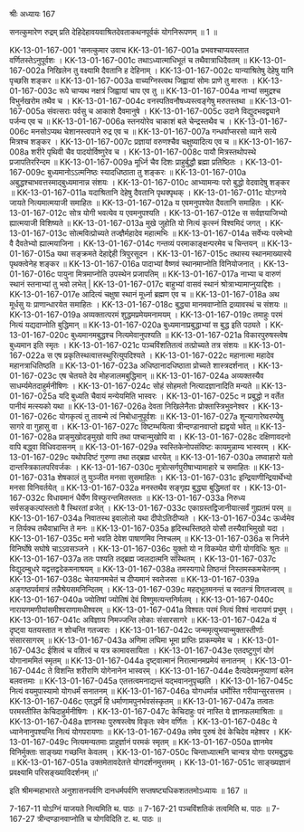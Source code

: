 श्रीः
अध्यायः 167

सनत्कुमारेण रुद्रम् प्रति देहिदेहावयवाश्रितदेवताकथनपूर्वकं योगनिरूपणम् ॥ 1 ॥

KK-13-01-167-001	'सनत्कुमार उवाच 
KK-13-01-167-001a	प्रभवश्चाप्ययस्तात वर्णितस्तेऽनुपूर्वशः ।
KK-13-01-167-001c	तथाऽध्यात्माधिभूतं च तथैवात्राधिदैवतम् ॥
KK-13-01-167-002a	निखिलेन तु वक्ष्यामि दैवतानि ह देहिनाम् ।
KK-13-01-167-002c	यान्याश्रितेषु देहेषु यानि पृच्छसि शङ्कर ॥
KK-13-01-167-003a	वाच्यग्निस्त्वथ जिह्वायां सोमः प्राणे तु मारुतः ।
KK-13-01-167-003c	रूपे चाप्यथ नक्षत्रं जिह्वायां चाप एव तु ॥
KK-13-01-167-004a	नाभ्यां समुद्रश्च विभुर्नखरोम तथैव च ।
KK-13-01-167-004c	वनस्पतिवनौषध्यस्त्वङ्गेषु मरुतस्तथा ॥
KK-13-01-167-005a	संवत्सराः पर्वसु च आकाशे दैवमानुषे ।
KK-13-01-167-005c	उदाने विद्युदभवद्व्याने पर्जन्य एव च ॥
KK-13-01-167-006a	स्तनयोरेव चाकाशं बले चेन्द्रस्तथैव च ।
KK-13-01-167-006c	मनसोऽप्यथ चेशानस्त्वपाने रुद्र एव च ॥
KK-13-01-167-007a	गन्धर्वाप्सरसो व्याने सत्ये मित्रश्च शङ्कर ।
KK-13-01-167-007c	प्रज्ञायां वरुणश्चैव चक्षुष्यादित्य एव च ॥
KK-13-01-167-008a	शरीरे पृथिवी चैव पादयोर्विष्णुरेव च ।
KK-13-01-167-008c	पायौ मित्रस्तथोपस्थे प्रजापतिररिन्दम ॥
KK-13-01-167-009a	मूर्ध्नि चैव दिशः प्राहुर्बुद्धौ ब्रह्मा प्रतिष्ठितः ।
KK-13-01-167-009c	बुध्यमानोऽऽत्मनिष्ठः स्यादधिष्ठाता तु शङ्करः ॥
KK-13-01-167-010a	अबुद्धश्चाभवत्तस्माद्बुध्यमानान्न संशयः ।
KK-13-01-167-010c	आभ्यामन्यः परो बुद्धो वेदवादेषु शङ्कर ॥
KK-13-01-167-011a	यदाश्रितानि देहेषु दैवतानि पृथक्पृथक् ।
KK-13-01-167-011c	योऽग्नये जायते नित्यमात्मयाजी समाहितः ॥
KK-13-01-167-012a	य एवमनुपश्येत दैवतानि समाहितः ।
KK-13-01-167-012c	सोत्र योगी भवत्येव य एवमनुपश्यति ।
KK-13-01-167-012e	स सर्वज्ञयाजिभ्यो ह्यात्मयाजी विशिष्यते ॥
KK-13-01-167-013a	मुखे जुहोति यो नित्यं कृत्स्नं विश्वमिदं जगत् ।
KK-13-01-167-013c	सोत्मवित्प्रोच्यते तज्ज्ञैर्महादेव महात्मभिः ॥
KK-13-01-167-014a	सर्वेभ्यः परमेभ्यो वै दैवतेभ्यो ह्यात्मयाजिना ।
KK-13-01-167-014c	गन्तव्यं परमाकाङ्क्षन्परमेव च चिन्तयन् ॥
KK-13-01-167-015a	यथा सङ्क्रमते देहाद्देही त्रिपुरसूदन ।
KK-13-01-167-015c	तथास्य स्थानमाख्यास्ये पृथक्त्वेनेह शङ्कर ॥
KK-13-01-167-016a	पादाभ्यां वैष्णवं स्थानमाप्नोति विनियोजनात् ।
KK-13-01-167-016c	पायुना मित्रमाप्नोति उपस्थेन प्रजापतिम् ॥
KK-13-01-167-017a	नाभ्या च वारुणं स्थानं स्तनाभ्यां तु भवो लभेत् |
KK-13-01-167-017c	बाहुभ्यां वासवं स्थानं श्रोत्राभ्यामाप्नुयाद्दिशः ।
KK-13-01-167-017e	आदित्यं चक्षुषा स्थानं मूर्ध्ना ब्रह्मण एव च ॥
KK-13-01-167-018a	अथ मूर्धसु यः प्राणान्धारयेत समाहितः ।
KK-13-01-167-018c	बुद्ध्या मानमवाप्नोति द्रव्यावस्थं च संशयः ॥
KK-13-01-167-019a	अव्यक्तात्परमं शुद्धमप्रमेयमनामयम् ।
KK-13-01-167-019c	तमाहुः परमं नित्यं यद्यदाप्नोति बुद्धिमान् ॥
KK-13-01-167-020a	बुध्यमानाप्रबुद्धाभ्यां स बुद्ध इति पठ्यते ।
KK-13-01-167-020c	बुध्यमानमबुद्धश्च नित्यमेवानुपश्यति ॥
KK-13-01-167-021a	विकारपुरुषस्त्वेष बुध्यमान इति स्मृतः ।
KK-13-01-167-021c	पञ्चविंशतितत्वं तत्प्रोच्यते तत्र संशयः ॥
KK-13-01-167-022a	स एष प्रकृतिस्थत्वात्तस्थुरित्युपदिश्यते ।
KK-13-01-167-022c	महानात्मा महादेव महानत्राधितिष्ठति ॥
KK-13-01-167-023a	अधिष्ठानादधिष्ठाता प्रोच्यते शास्त्रदर्शनात् ।
KK-13-01-167-023c	एष चेतयते देव मोहजालमबुद्धिमान् ॥
KK-13-01-167-024a	अव्यक्तस्यैव साधर्म्यमेतदाहुर्मनीषिणः ।
KK-13-01-167-024c	सोहं सोहमतो नित्यादज्ञानादिति मन्यते ॥
KK-13-01-167-025a	यदि बुध्यति चैवायं मन्येयमिति भास्वरः ।
KK-13-01-167-025c	न प्रबुद्धो न वर्तेत पानीयं मत्स्यको यथा ॥
KK-13-01-167-026a	देवता निखिलेनैताः प्रोक्तास्त्रिभुवनेश्वर ।
KK-13-01-167-026c	योगकृत्यं तु तावन्मे त्वं निबोधानुपूर्वशः ॥
KK-13-01-167-027a	शून्यागारेष्वरण्येषु सागरे वा गुहासु वा ।
KK-13-01-167-027c	विष्टम्भयित्वा त्रीन्दण्डानवाप्तो ह्यद्वयो भवेत् ॥
KK-13-01-167-028a	प्राङ्मुखोदङ्मुखो वापि तथा पश्चान्मुखोपि वा ।
KK-13-01-167-028c	दक्षिणावदनो वापि बद्ध्वा विधिवदासनम् ॥
KK-13-01-167-029a	स्वस्तिकेनोपसंविष्टः कायमुन्नाम्य भास्वरम् ।
KK-13-01-167-029c	यथोपदिष्टं गुरुणा तथा तद्ब्रह्म धारयेत् ॥
KK-13-01-167-030a	लघ्वाहारो यतो दान्तस्त्रिकालपरिवर्जकः ।
KK-13-01-167-030c	मूत्रोत्सर्गपुरीषाभ्यामाहारे च समाहितः ॥
KK-13-01-167-031a	शेषकालं तु युञ्जीत मनसा सुसमाहितः ।
KK-13-01-167-031c	इन्द्रियाणीन्द्रियार्थेभ्यो मनसा विनिवर्तयेत् ॥
KK-13-01-167-032a	मनस्तथैव सङ्गृह्य बुद्ध्या बुद्धिमतां वर ।
KK-13-01-167-032c	विधावमानं धैर्येण विस्फुरन्तमितस्ततः ॥
KK-13-01-167-033a	निरुध्य सर्वसङ्कल्पांस्ततो वै स्थिरतां व्रजेत् ।
KK-13-01-167-033c	एकाग्रस्तद्विजानीयात्सर्वं गुह्यतमं परम् ॥
KK-13-01-167-034a	निवातस्थ इवालोलो यथा दीपोऽतिदीप्यते ।
KK-13-01-167-034c	ऊर्ध्वमेव न तिर्यक्च तथैवाभ्रान्ति ते मनः ॥
KK-13-01-167-035a	हृदिस्थस्तिष्ठते योसौ तस्यैवाभिमुखो यदा ।
KK-13-01-167-035c	मनो भवति देवेश पाषाणमिव निश्चलम् ॥
KK-13-01-167-036a	स निर्जने विनिर्घोषे सघोषे चाऽऽवसञ्जने ।
KK-13-01-167-036c	युक्तो यो न विकम्पेत योगी योगविधिः श्रुतः ॥
KK-13-01-167-037a	ततः पश्यति तद्ब्रह्म ज्वलदात्मनि संस्थितम् ।
KK-13-01-167-037c	विद्युदम्बुधरे यद्वत्तद्वदेकमनाश्रयम् ॥
KK-13-01-167-038a	तमस्यगाधे तिष्ठन्तं निस्तमस्कमचेतनम् ।
KK-13-01-167-038c	चेतयानमचेतं च दीप्यमानं स्वतेजसा ॥
KK-13-01-167-039a	अङ्गष्ठपर्वमात्रं तन्नैश्रेयसमनिन्दितम् ।
KK-13-01-167-039c	महद्भूतमनन्तं च स्वतन्त्रं विगतज्वरम् ॥
KK-13-01-167-040a	ज्योतिषां ज्योतिषं देवं विष्णुमत्यन्तनिर्मलम् ।
KK-13-01-167-040c	नारायणमणीयांसमीश्वराणामधीश्वरम् ॥
KK-13-01-167-041a	विश्वतः परमं नित्यं विश्वं नारायणं प्रभुम् ।
KK-13-01-167-041c	अविज्ञाय निमज्जन्ति लोकाः संसारसागरे ॥
KK-13-01-167-042a	यं दृष्ट्वा यतयस्तात न शोचन्ति गतज्वराः ।
KK-13-01-167-042c	जन्ममृत्युभयान्मुक्तास्तीर्णाः संसारसागरम् ॥
KK-13-01-167-043a	अणिमा लघिमा भूमा प्राप्तिः प्राकम्यमेव च ।
KK-13-01-167-043c	ईशित्वं च वशित्वं च यत्र कामावसायिता ।
KK-13-01-167-043e	एतदष्टुगुणं योगं योगानाममितं स्मृतम् ॥
KK-13-01-167-044a	दृष्ट्वात्मानं निरात्मानमप्रमेयं सनातनम् ।
KK-13-01-167-044c	ते विशन्ति शरीराणि योगेनानेन भास्वरम् ।
KK-13-01-167-044e	दैत्यदेवमनुष्याणां बलेन बलवत्तमाः ॥
KK-13-01-167-045a	एतत्तत्वमनाद्यन्तं यद्भवाननुपृच्छति ।
KK-13-01-167-045c	नित्यं वयमुपास्यामो योगधर्मं सनातनम् ॥
KK-13-01-167-046a	योगधर्मान्न धर्मोस्ति गरीयान्सुरसत्तम ।
KK-13-01-167-046c	एतद्धर्मं हि धर्माणामपुनर्भवसंस्कृतम् ॥
KK-13-01-167-047a	तत्वतः परमस्तीस्ति केचिदाहुर्मनीषिणः ।
KK-13-01-167-047c	केचिदाहुः परं नास्ति ये ज्ञानफलमाश्रिताः ॥
KK-13-01-167-048a	ज्ञानस्थः पुरुषस्त्वेष विकृतः स्वेन वर्णितः ।
KK-13-01-167-048c	ये ध्यानेनानुपश्यन्ति नित्यं योगपरायणाः ॥
KK-13-01-167-049a	तमेव पुरुषं देवं केचिदेव महेश्वर ।
KK-13-01-167-049c	नित्यमन्यतमाः प्राहुर्ज्ञानं परमकं स्मृतम् ॥
KK-13-01-167-050a	ज्ञानमेव विनिर्मुक्ताः साङ्ख्या गच्छन्ति केवलम् ।
KK-13-01-167-050c	चिन्ताध्यात्मनि चान्यत्र योगाः परमबुद्धयः ॥
KK-13-01-167-051a	उक्तमेतावदेतत्ते योगदर्शनमुत्तमम् ।
KK-13-01-167-051c	साङ्ख्यज्ञानं प्रवक्ष्यामि परिसङ्ख्याविदर्शनम् ॥' 

इति श्रीमन्महाभारते अनुशासनपर्वणि दानधर्मपर्वणि सप्तषष्ट्यधिकशततमोऽध्यायः ॥ 167 ॥

7-167-11 योऽग्निं याजयते नित्यमिति थ. पाठः ॥ 7-167-21 पञ्चविंशतिकं तत्वमिति थ. पाठः ॥ 7-167-27 त्रीन्दण्डानवाप्नोति च योगविदिति ट. थ. पाठः ॥
